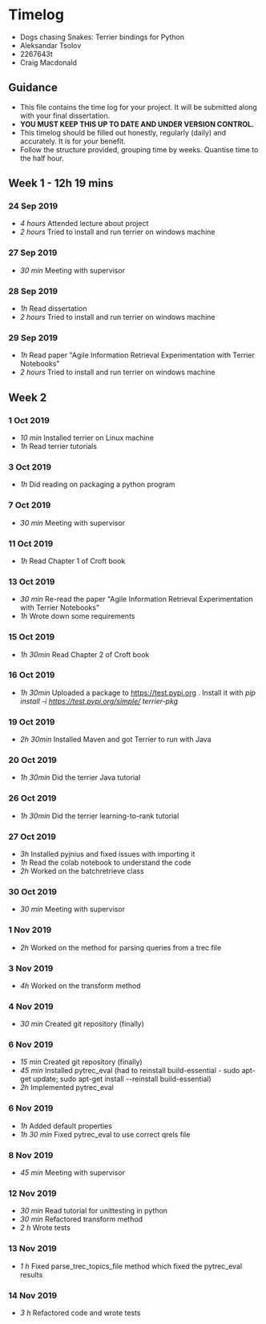 # Timelog

* Dogs chasing Snakes: Terrier bindings for Python
* Aleksandar Tsolov
* 2267643t
* Craig Macdonald

## Guidance

* This file contains the time log for your project. It will be submitted along with your final dissertation.
* **YOU MUST KEEP THIS UP TO DATE AND UNDER VERSION CONTROL.**
* This timelog should be filled out honestly, regularly (daily) and accurately. It is for *your* benefit.
* Follow the structure provided, grouping time by weeks.  Quantise time to the half hour.

## Week 1 - 12h 19 mins

### 24 Sep 2019

* *4 hours* Attended lecture about project
* *2 hours* Tried to install and run terrier on windows machine

### 27 Sep 2019

* *30 min* Meeting with supervisor

### 28 Sep 2019
* *1h* Read dissertation
* *2 hours* Tried to install and run terrier on windows machine

### 29 Sep 2019
* *1h* Read paper "Agile Information Retrieval Experimentation with Terrier Notebooks"
* *2 hours* Tried to install and run terrier on windows machine

## Week 2

### 1 Oct 2019
* *10 min* Installed terrier on Linux machine
* *1h* Read terrier tutorials

### 3 Oct 2019
* *1h* Did reading on packaging a python program

### 7 Oct 2019
* *30 min* Meeting with supervisor

### 11 Oct 2019
* *1h* Read Chapter 1 of Croft book

### 13 Oct 2019
* *30 min* Re-read the paper "Agile Information Retrieval Experimentation with Terrier Notebooks"
* *1h* Wrote down some requirements

### 15 Oct 2019
* *1h 30min* Read Chapter 2 of Croft book

### 16 Oct 2019
* *1h 30min* Uploaded a package to https://test.pypi.org . Install it with *pip install -i https://test.pypi.org/simple/ terrier-pkg*

### 19 Oct 2019
* *2h 30min* Installed Maven and got Terrier to run with Java

### 20 Oct 2019
* *1h 30min* Did the terrier Java tutorial

### 26 Oct 2019
* *1h 30min* Did the terrier learning-to-rank tutorial

### 27 Oct 2019
* *3h* Installed pyjnius and fixed issues with importing it
* *1h* Read the colab notebook to understand the code
* *2h* Worked on the batchretrieve class

### 30 Oct 2019
* *30 min* Meeting with supervisor

### 1 Nov 2019
* *2h* Worked on the method for parsing queries from a trec file

### 3 Nov 2019
* *4h* Worked on the transform method

### 4 Nov 2019
* *30 min* Created git repository (finally)

### 6 Nov 2019
* *15 min* Created git repository (finally)
* *45 min* Installed pytrec_eval (had to reinstall build-essential - sudo apt-get update; sudo apt-get install --reinstall build-essential)
* *2h* Implemented pytrec_eval

### 6 Nov 2019
* *1h* Added default properties
* *1h 30 min* Fixed pytrec_eval to use correct qrels file

### 8 Nov 2019
* *45 min* Meeting with supervisor

### 12 Nov 2019
* *30 min* Read tutorial for unittesting in python
* *30 min* Refactored transform method
* *2 h* Wrote tests

### 13 Nov 2019
* *1 h* Fixed parse_trec_topics_file method which fixed the pytrec_eval results

### 14 Nov 2019
* *3 h* Refactored code and wrote tests
